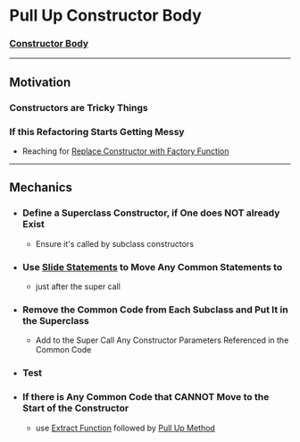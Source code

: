 # Pull Up Constructor Body


### [Constructor Body](https://memberservices.informit.com/my_account/webedition/9780135425664/html/pullupconstructorbody.html)


---

## Motivation

### Constructors are Tricky Things

### If this Refactoring Starts Getting Messy
- Reaching for [Replace Constructor with Factory Function](https://memberservices.informit.com/my_account/webedition/9780135425664/html/replaceconstructorwithfactoryfunction.html)


--- 
## Mechanics

- ### Define a Superclass Constructor, if One does NOT already Exist
  - Ensure it's called by subclass constructors

- ### Use [Slide Statements](https://memberservices.informit.com/my_account/webedition/9780135425664/html/slidestatements.html) to Move Any Common Statements to 
  - just after the super call

- ### Remove the Common Code from Each Subclass and Put It in the Superclass
  - Add to the Super Call Any Constructor Parameters Referenced in the Common Code

- ### Test

- ### If there is Any Common Code that CANNOT Move to the Start of the Constructor
  - use [Extract Function](https://memberservices.informit.com/my_account/webedition/9780135425664/html/extractfunction.html) followed by [Pull Up Method](https://memberservices.informit.com/my_account/webedition/9780135425664/html/pullupmethod.html)